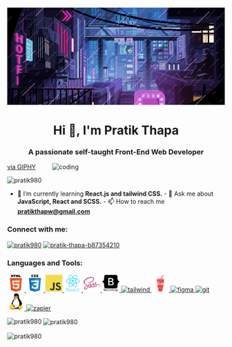![logo](https://github.com/Pratik980/Pratik980/blob/main/giphy.gif)
<h1 align="center">Hi 👋, I'm Pratik Thapa</h1>
<h3 align="center">A passionate self-taught Front-End Web Developer</h3>
<img
  align="right"
  alt="coding"
  width="400"
  src="https://media1.giphy.com/media/v1.Y2lkPTc5MGI3NjExZTBmZWUyZDUwNmVjYzY3ZjE0OGYyZjY4Mjg3ZmE2Yjg0NjE2ZjNkNyZlcD12MV9pbnRlcm5hbF9naWZzX2dpZklkJmN0PWc/gioLPAqDRZjzYpmuCp/giphy.gif"
/>

<p>
  <a href="https://giphy.com/gifs/computador-gu-tecnology-bGgsc5mWoryfgKBx1u"
    >via GIPHY</a
  >
</p>
<p align="left">
  <img
    src="https://komarev.com/ghpvc/?username=pratik980&label=Profile%20views&color=0e75b6&style=flat"
    alt="pratik980"
  />
</p>

- 🌱 I’m currently learning **React.js and tailwind CSS.** - 💬 Ask me about
**JavaScript, React and SCSS.** - 📫 How to reach me **pratikthapw@gmail.com**

<h3 align="left">Connect with me:</h3>
<p align="left">
  <a href="https://codepen.io/pratik980" target="blank"
    ><img
      align="center"
      src="https://raw.githubusercontent.com/rahuldkjain/github-profile-readme-generator/master/src/images/icons/Social/codepen.svg"
      alt="pratik980"
      height="30"
      width="40"
  /></a>
  <a href="https://linkedin.com/in/pratik-thapa-b87354210" target="blank"
    ><img
      align="center"
      src="https://raw.githubusercontent.com/rahuldkjain/github-profile-readme-generator/master/src/images/icons/Social/linked-in-alt.svg"
      alt="pratik-thapa-b87354210"
      height="30"
      width="40"
  /></a>
</p>

<h3 align="left">Languages and Tools:</h3>
<p align="left">
  <a href="https://www.w3.org/html/" target="_blank" rel="noreferrer">
    <img
      src="https://raw.githubusercontent.com/devicons/devicon/master/icons/html5/html5-original-wordmark.svg"
      alt="html5"
      width="40"
      height="40"
    />
  </a>
  <a href="https://www.w3schools.com/css/" target="_blank" rel="noreferrer">
    <img
      src="https://raw.githubusercontent.com/devicons/devicon/master/icons/css3/css3-original-wordmark.svg"
      alt="css3"
      width="40"
      height="40"
    />
  </a>
  <a
    href="https://developer.mozilla.org/en-US/docs/Web/JavaScript"
    target="_blank"
    rel="noreferrer"
  >
    <img
      src="https://raw.githubusercontent.com/devicons/devicon/master/icons/javascript/javascript-original.svg"
      alt="javascript"
      width="40"
      height="40"
    />
  </a>
  <a href="https://reactjs.org/" target="_blank" rel="noreferrer">
    <img
      src="https://raw.githubusercontent.com/devicons/devicon/master/icons/react/react-original-wordmark.svg"
      alt="react"
      width="40"
      height="40"
    />
  </a>
  <a href="https://sass-lang.com" target="_blank" rel="noreferrer">
    <img
      src="https://raw.githubusercontent.com/devicons/devicon/master/icons/sass/sass-original.svg"
      alt="sass"
      width="40"
      height="40"
    />
  </a>
  <a href="https://getbootstrap.com" target="_blank" rel="noreferrer">
    <img
      src="https://raw.githubusercontent.com/devicons/devicon/master/icons/bootstrap/bootstrap-plain-wordmark.svg"
      alt="bootstrap"
      width="40"
      height="40"
    />
  </a>
  <a href="https://tailwindcss.com/" target="_blank" rel="noreferrer">
    <img
      src="https://www.vectorlogo.zone/logos/tailwindcss/tailwindcss-icon.svg"
      alt="tailwind"
      width="40"
      height="40"
    />
  </a>
  <a href="https://gulpjs.com" target="_blank" rel="noreferrer">
    <img
      src="https://raw.githubusercontent.com/devicons/devicon/master/icons/gulp/gulp-plain.svg"
      alt="gulp"
      width="40"
      height="40"
    />
  </a>
  <a href="https://www.figma.com/" target="_blank" rel="noreferrer">
    <img
      src="https://www.vectorlogo.zone/logos/figma/figma-icon.svg"
      alt="figma"
      width="40"
      height="40"
    />
  </a>
  <a href="https://git-scm.com/" target="_blank" rel="noreferrer">
    <img
      src="https://www.vectorlogo.zone/logos/git-scm/git-scm-icon.svg"
      alt="git"
      width="40"
      height="40"
    />
  </a>
  <a href="https://www.linux.org/" target="_blank" rel="noreferrer">
    <img
      src="https://raw.githubusercontent.com/devicons/devicon/master/icons/linux/linux-original.svg"
      alt="linux"
      width="40"
      height="40"
    />
  </a>
  <a href="https://zapier.com" target="_blank" rel="noreferrer">
    <img
      src="https://www.vectorlogo.zone/logos/zapier/zapier-icon.svg"
      alt="zapier"
      width="40"
      height="40"
    />
  </a>
</p>

<p>
  <img
    align="left"
    src="https://github-readme-stats.vercel.app/api/top-langs?username=pratik980&show_icons=true&locale=en&layout=compact"
    alt="pratik980"
  />
</p>

<p>
  &nbsp;<img
    align="center"
    src="https://github-readme-stats.vercel.app/api?username=pratik980&show_icons=true&locale=en"
    alt="pratik980"
  />
</p>

<p>
  <img
    align="center"
    src="https://github-readme-streak-stats.herokuapp.com/?user=pratik980&"
    alt="pratik980"
  />
</p>

